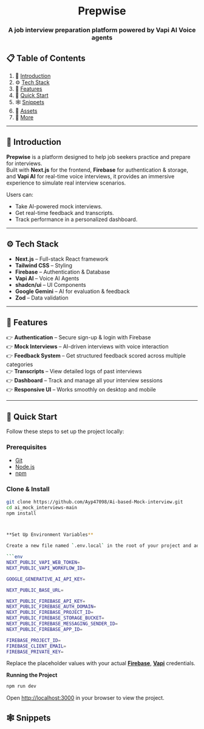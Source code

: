 <div align="center">
  <br />
  <h1>Prepwise</h1>
  <h3 align="center">A job interview preparation platform powered by Vapi AI Voice agents</h3>
</div>

## 📋 <a name="table">Table of Contents</a>

1. 🤖 [Introduction](#introduction)  
2. ⚙️ [Tech Stack](#tech-stack)  
3. 🔋 [Features](#features)  
4. 🤸 [Quick Start](#quick-start)  
5. 🕸️ [Snippets](#snippets)  
6. 🔗 [Assets](#links)  
7. 🚀 [More](#more)  

---

## <a name="introduction">🤖 Introduction</a>

**Prepwise** is a platform designed to help job seekers practice and prepare for interviews.  
Built with **Next.js** for the frontend, **Firebase** for authentication & storage, and **Vapi AI** for real-time voice interviews, it provides an immersive experience to simulate real interview scenarios.  

Users can:  
- Take AI-powered mock interviews.  
- Get real-time feedback and transcripts.  
- Track performance in a personalized dashboard.  

---

## <a name="tech-stack">⚙️ Tech Stack</a>

- **Next.js** – Full-stack React framework  
- **Tailwind CSS** – Styling  
- **Firebase** – Authentication & Database  
- **Vapi AI** – Voice AI Agents  
- **shadcn/ui** – UI Components  
- **Google Gemini** – AI for evaluation & feedback  
- **Zod** – Data validation  

---

## <a name="features">🔋 Features</a>

👉 **Authentication** – Secure sign-up & login with Firebase  
👉 **Mock Interviews** – AI-driven interviews with voice interaction  
👉 **Feedback System** – Get structured feedback scored across multiple categories  
👉 **Transcripts** – View detailed logs of past interviews  
👉 **Dashboard** – Track and manage all your interview sessions  
👉 **Responsive UI** – Works smoothly on desktop and mobile  

---

## <a name="quick-start">🤸 Quick Start</a>

Follow these steps to set up the project locally:  

### Prerequisites
- [Git](https://git-scm.com/)  
- [Node.js](https://nodejs.org/)  
- [npm](https://www.npmjs.com/)  

### Clone & Install
```bash
git clone https://github.com/Ayp47098/Ai-based-Mock-interview.git
cd ai_mock_interviews-main
npm install



**Set Up Environment Variables**

Create a new file named `.env.local` in the root of your project and add the following content:

```env
NEXT_PUBLIC_VAPI_WEB_TOKEN=
NEXT_PUBLIC_VAPI_WORKFLOW_ID=

GOOGLE_GENERATIVE_AI_API_KEY=

NEXT_PUBLIC_BASE_URL=

NEXT_PUBLIC_FIREBASE_API_KEY=
NEXT_PUBLIC_FIREBASE_AUTH_DOMAIN=
NEXT_PUBLIC_FIREBASE_PROJECT_ID=
NEXT_PUBLIC_FIREBASE_STORAGE_BUCKET=
NEXT_PUBLIC_FIREBASE_MESSAGING_SENDER_ID=
NEXT_PUBLIC_FIREBASE_APP_ID=

FIREBASE_PROJECT_ID=
FIREBASE_CLIENT_EMAIL=
FIREBASE_PRIVATE_KEY=
```

Replace the placeholder values with your actual **[Firebase](https://firebase.google.com/)**, **[Vapi](https://vapi.ai/?utm_source=youtube&utm_medium=video&utm_campaign=jsmastery_recruitingpractice&utm_content=paid_partner&utm_term=recruitingpractice)** credentials.

**Running the Project**

```bash
npm run dev
```

Open [http://localhost:3000](http://localhost:3000) in your browser to view the project.

## <a name="snippets">🕸️ Snippets</a>
